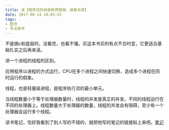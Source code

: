 ```yaml
---
title: 读【程序员的自我修养链接、装载与库】
date: 2017-08-14 20:05:53
tags:
- 图书
- 专业技术
---
```


不是搞c和底层的，没看完，也看不懂。买这本书买的有点不合时宜，它更适合基础扎实之后再来读。

讲一个进程的线程的区别。

应用程序以进程的方式运行，CPU在多个进程之间快速切换，造成多个进程在同时运行的假象。

线程，也是轻量级进程，是程序执行流的最小单元。

当线程数量小于等于处理器数量时，线程的并发是真正的并发，不同的线程运行在不同的处理器上。线程数量大于处理器的数量，线程的并发会有阻碍，至少有一个处理器会运行多个线程。

读书笔记，恰好我看到了别人写的不错的，就把他写的笔记的链接贴上来吧。[笔记](https://bestswifter.com/cheng-xu-yuan-de-zi-wo-xiu-yang-du-shu-bi-ji/)
